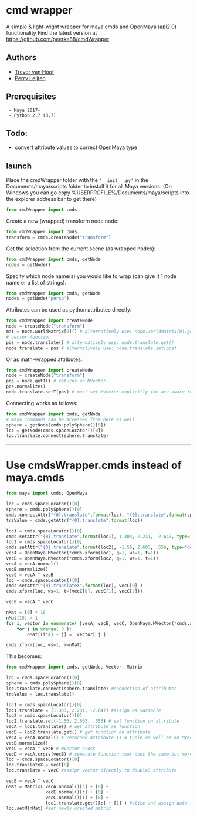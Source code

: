 # cmd wrapper

A simple & light-wight wrapper for maya cmds and OpenMaya (api2.0) functionality
Find the latest version at https://github.com/peerke88/cmdWrapper

## Authors

* [Trevor van Hoof](http://trevorius.com/scrapbook/)
* [Perry Leijten](https://www.perryleijten.com/)


## Prerequisites

```
 - Maya 2017+
 - Python 2.7 (3.7)
```

## Todo:

- convert attribute values to correct OpenMaya type


## launch

Place the cmdWrapper folder with the ```'__init__.py'``` in the Documents/maya/scripts folder to install it for all Maya versions.
(On Windows you can go copy %USERPROFILE%/Documents/maya/scripts into the explorer address bar to get there) 

```python
from cmdWrapper import cmds
```

Create a new (wrapped) transform node node:

```python
from cmdWrapper import cmds
transform = cmds.createNode("transform")
```

Get the selection from the current scene (as wrapped nodes):

```python
from cmdWrapper import cmds, getNode
nodes = getNode()
```

Specify which node name(s) you would like to wrap (can give it 1 node name or a list of strings):

```python
from cmdWrapper import cmds, getNode
nodes = getNode('persp')
```

Attributes can be used as python attributes directly:

```python
from cmdWrapper import createNode
node = createNode("transform")
mat = node.worldMatrix[0]() # alternatively use: node.worldMatrix[0].get()
# vector function
pos = node.translate() # alternatively use: node.translate.get()
node.translate = pos # alternatively use: node.translate.set(pos)
```

Or as math-wrapped attributes:
```python
from cmdWrapper import createNode
node = createNode("transform")
pos = node.getT() # returns an MVector
pos.normalize()
node.translate.setT(pos) # must set MVector explicitly (we are aware that this has room for improvement)
```

Connecting works as follows: 

```python
from cmdWrapper import cmds, getNode
# maya commands can be accessed from here as well
sphere = getNode(cmds.polySphere()[0])
loc = getNode(cmds.spaceLocator()[0])
loc.translate.connect(sphere.translate)
```

---

# Use cmdsWrapper.cmds instead of maya.cmds
```python
from maya import cmds, OpenMaya

loc = cmds.spaceLocator()[0]
sphere = cmds.polySphere()[0]
cmds.connectAttr("{0}.translate".format(loc), "{0}.translate".format(sphere))
trsValue = cmds.getAttr("{0}.translate".format(loc))

loc1 = cmds.spaceLocator()[0]
cmds.setAttr("{0}.translate".format(loc1), 1.303, 2.231, -2.647, type="double3")
loc2 = cmds.spaceLocator()[0]
cmds.setAttr("{0}.translate".format(loc2), -1.56, 2.603, .556, type="double3")
vecA = OpenMaya.MVector(*cmds.xform(loc1, q=1, ws=1, t=1))
vecB = OpenMaya.MVector(*cmds.xform(loc2, q=1, ws=1, t=1))
vecA = vecA.normal() 
vecB.normalize() 
vecC = vecA ^ vecB  
loc = cmds.spaceLocator()[0] 
cmds.setAttr("{0}.translateX".format(loc), vecC[0] )
cmds.xform(loc, ws=1, t=(vecC[0], vecC[1], vecC[2]))

vecE = vecA ^ vecC

nMat = [0] * 16
nMat[15] = 1
for i, vector in enumerate( [vecA, vecE, vecC, OpenMaya.MVector(*cmds.xform(loc1, q=1, ws=1, t=1))] ):
    for j in xrange( 3 ):
        nMat[(i*4) + j] =  vector[ j ]

cmds.xform(loc, ws=1, m=nMat)

```

This becomes:

```python
from cmdWrapper import cmds, getNode, Vector, Matrix

loc = cmds.spaceLocator()[0]
sphere = cmds.polySphere()[0]
loc.translate.connect(sphere.translate) #connection of attributes
trsValue = loc.translate()

loc1 = cmds.spaceLocator()[0]
loc1.translate = (1.303, 2.231, -2.647) #assign as variable
loc2 = cmds.spaceLocator()[0]
loc2.translate.set(-1.56, 2.603, .556) # set function on attribute
vecA = loc1.translate() # get attribute as function
vecB = loc2.translate.get() # get function on attribute
vecA = vecA.normal() # returned attribute is a tuple as well as an MVector
vecB.normalize() 
vecC = vecA ^ vecB # MVector cross
vecD = vecA.cross(vecB) # seperate function that does the same but more readable
loc = cmds.spaceLocator()[0] 
loc.translateX = vecC[0] 
loc.translate = vecC #assign vector directly to double3 attribute 

vecE = vecA ^ vecC
nMat = Matrix( vecA.normal()[:] + [0] + 
               vecE.normal()[:] + [0] + 
               vecC.normal()[:] + [0] + 
               loc1.translate.get()[:] + [1] ) #slice and assign data to matrix
loc.setM(nMat) #set newly created matrix 
```
